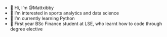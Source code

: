 - 👋 Hi, I’m @Mattxibby
- 👀 I’m interested in sports analytics and data science
- 🌱 I’m currently learning Python
- :school: First year BSc Finance student at LSE, who learnt how to code through degree elective
<!---
Mattxibby/Mattxibby is a ✨ special ✨ repository because its `README.md` (this file) appears on your GitHub profile.
You can click the Preview link to take a look at your changes.
--->
